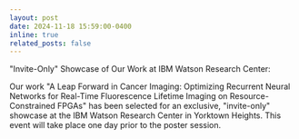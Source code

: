 ```yaml
---
layout: post
date: 2024-11-18 15:59:00-0400
inline: true
related_posts: false
---
```


"Invite-Only" Showcase of Our Work at IBM Watson Research Center:

Our work "A Leap Forward in Cancer Imaging: Optimizing Recurrent Neural Networks for Real-Time Fluorescence Lifetime Imaging on Resource-Constrained FPGAs" has been selected for an exclusive, "invite-only" showcase at the IBM Watson Research Center in Yorktown Heights. This event will take place one day prior to the poster session.